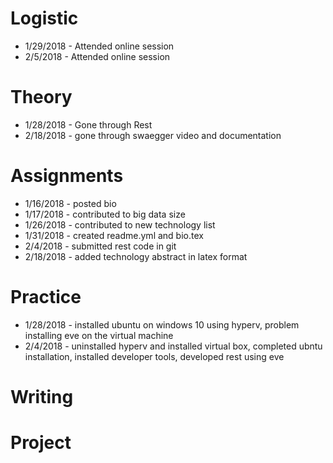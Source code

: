 # Logistic
* 1/29/2018 - Attended online session
* 2/5/2018 - Attended online session

# Theory
* 1/28/2018 - Gone through Rest
* 2/18/2018 - gone through swaegger video and documentation

# Assignments
* 1/16/2018 - posted bio
* 1/17/2018 - contributed to big data size
* 1/26/2018 - contributed to new technology list
* 1/31/2018 - created readme.yml and bio.tex
* 2/4/2018 - submitted rest code in git
* 2/18/2018 - added technology abstract in latex format

# Practice
* 1/28/2018 - installed ubuntu on windows 10 using hyperv, problem installing eve on the virtual machine
* 2/4/2018 - uninstalled hyperv and installed virtual box, completed ubntu installation, installed developer tools, developed rest using eve

# Writing

# Project

